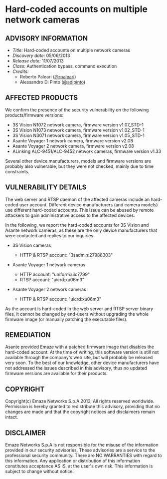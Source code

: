 # Hard-coded accounts on multiple network cameras

## ADVISORY INFORMATION
* *Title:*          Hard-coded accounts on multiple network cameras
* *Discovery date:* 05/06/2013
* *Release date:*   11/07/2013
* *Class:*          Authentication bypass, command execution
* *Credits:*
  * Roberto Paleari ([@rpaleari](https://twitter.com/rpaleari))
  * Alessandro Di Pinto ([@adipinto](https://twitter.com/adipinto))

## AFFECTED PRODUCTS
We confirm the presence of the security vulnerability on the following products/firmware versions:

   * 3S Vision N1072 network camera, firmware version v1.07_STD-1
   * 3S Vision N1073 network camera, firmware version v1.02_STD-1
   * 3S Vision N3071 network camera, firmware version v1.05_STD-1
   * Asante Voyager 1 network camera, firmware version v2.08
   * Asante Voyager 2 network camera, firmware version v2.08
   * ALinking ALC-9451/ALC-9452 network cameras, firmware version v1.33

Several other device manufacturers, models and firmware versions are probably also vulnerable, but they were not checked, mainly due to time constraints.

## VULNERABILITY DETAILS
The web server and RTSP daemon of the affected cameras include an hard-coded user account. Different device manufacturers (and camera models) use different hard-coded accounts. This issue can be abused by remote attackers to gain administrative access to the affected devices.

In the following, we report the hard-coded accounts for 3S Vision and Asante network cameras, as these are the only device manufacturers that were contacted and replies to our inquiries.

- 3S Vision cameras
  * HTTP & RTSP account: "3sadmin:27988303"

- Asante Voyager 1 network cameras
  * HTTP account: "uniform:uic7799"
  * RTSP account: "uicrd:xu06m3"

- Asante Voyager 2 network cameras
  * HTTP & RTSP account: "uicrd:xu06m3"

As the account is hard-coded in the web server and RTSP server binary files, it cannot be changed by end-users without upgrading the whole firmware image (or manually patching the executable files).

## REMEDIATION
Asante provided Emaze with a patched firmware image that disables the hard-coded account. At the time of writing, this software version is still not available through the company's web site, but will probably be released very soon. To the best of our knowledge, other device manufacturers have not addressed the issues described in this advisory, thus no updated firmware versions are available for their products.

## COPYRIGHT
Copyright(c) Emaze Networks S.p.A 2013, All rights reserved worldwide. Permission is hereby granted to redistribute this advisory, providing that no changes are made and that the copyright notices and disclaimers remain intact.

## DISCLAIMER
Emaze Networks S.p.A is not responsible for the misuse of the information provided in our security advisories. These advisories are a service to the professional security community. There are NO WARRANTIES with regard to this information. Any application or distribution of this information constitutes acceptance AS IS, at the user's own risk. This information is subject to change without notice.